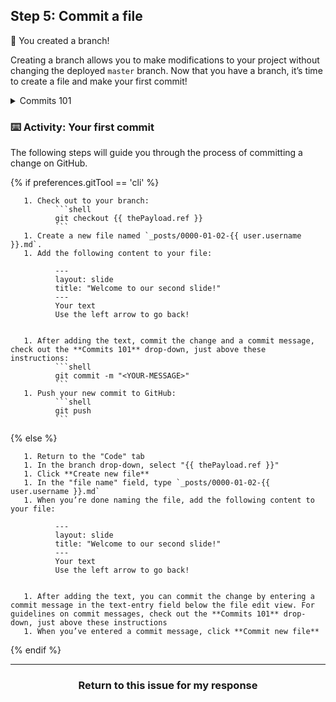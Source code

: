 ## Step 5: Commit a file

:tada: You created a branch!

Creating a branch allows you to make modifications to your project without changing the deployed `master` branch. Now that you have a branch, it’s time to create a file and make your first commit!

<details><summary>Commits 101</summary>

## Commits 101

When you’re finished creating or making changes to a file on GitHub, scroll to the bottom of the page. Then find the "Commit new file" section.

In the first field, type a commit message. The commit message should briefly tell contributors about the changes you are introducing to the file.

### Rules to live by for commit messages:

- Don’t end your commit message with a period.
- Keep your commit messages to 50 characters or less. Add extra detail in the extended description window if necessary. This is located just below the subject line.
- Use active voice. For example, "add" instead of "added" and "merge" instead of "merged".
- Think of your commit as expressing intent to introduce a change.

<hr>
</details>

### :keyboard: Activity: Your first commit

The following steps will guide you through the process of committing a change on GitHub.

{% if preferences.gitTool == 'cli' %}

       1. Check out to your branch:
              ```shell
              git checkout {{ thePayload.ref }}
              ```
       1. Create a new file named `_posts/0000-01-02-{{ user.username }}.md`.
       1. Add the following content to your file:

              ---
              layout: slide
              title: "Welcome to our second slide!"
              ---
              Your text
              Use the left arrow to go back!


       1. After adding the text, commit the change and a commit message, check out the **Commits 101** drop-down, just above these instructions:
              ```shell
              git commit -m "<YOUR-MESSAGE>"
              ```
       1. Push your new commit to GitHub:
              ```shell
              git push
              ```

{% else %}

       1. Return to the "Code" tab
       1. In the branch drop-down, select "{{ thePayload.ref }}"
       1. Click **Create new file**
       1. In the "file name" field, type `_posts/0000-01-02-{{ user.username }}.md`
       1. When you’re done naming the file, add the following content to your file:

              ---
              layout: slide
              title: "Welcome to our second slide!"
              ---
              Your text
              Use the left arrow to go back!


       1. After adding the text, you can commit the change by entering a commit message in the text-entry field below the file edit view. For guidelines on commit messages, check out the **Commits 101** drop-down, just above these instructions
       1. When you’ve entered a commit message, click **Commit new file**

{% endif %}
<hr>
<h3 align="center">Return to this issue for my response</h3>
